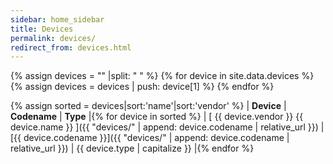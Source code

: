 ```yaml
---
sidebar: home_sidebar
title: Devices
permalink: devices/
redirect_from: devices.html
---
```

{% assign devices = "" |split: " " %}
{% for device in site.data.devices %}
{% assign devices = devices | push: device[1] %}
{% endfor %}

{% assign sorted = devices|sort:'name'|sort:'vendor' %}
| **Device** | **Codename** | **Type** |{% for device in sorted %}
| [ {{ device.vendor }} {{ device.name }} ]({{ "devices/" | append: device.codename | relative_url }}) |  [{{ device.codename }}]({{ "devices/" | append: device.codename | relative_url }}) | {{ device.type | capitalize }} |{% endfor %}
